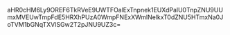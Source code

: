 aHR0cHM6Ly9OREF6TkRVeE9UWTFOalExTnpnek1EUXdPalU0TnpZNU9UUmxMVEUwTmpFdE5HRXhPUzA0WmpFNExXWmlNelkxT0dZNU5HTmxNa0JoTVM1bGNqTXVlSGw2T2pJNU9UZ3c=
